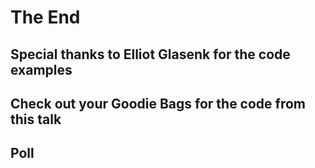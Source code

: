 # The End

## Special thanks to Elliot Glasenk for the code examples

## Check out your Goodie Bags for the code from this talk

## Poll